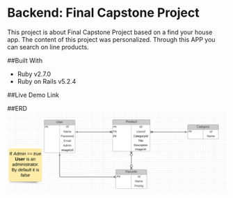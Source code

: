 # Backend: Final Capstone Project

This project is about Final Capstone Project based on a find your house app. The content of this project was personalized. Through this APP you can search on line products.

##Built With

* Ruby v2.7.0
* Ruby on Rails v5.2.4

##Live Demo
Link

##ERD
![screenshot](docs/erd_final.png) 
